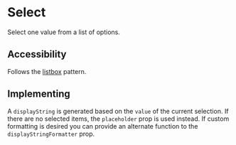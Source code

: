 # Select

Select one value from a list of options.

## Accessibility

Follows the [listbox](https://www.w3.org/TR/wai-aria-practices-1.1/#Listbox) pattern.

## Implementing

A `displayString` is generated based on the `value` of the current selection. If there are no selected items, the `placeholder` prop is used instead. If custom formatting is desired you can provide an alternate function to the `displayStringFormatter` prop.

